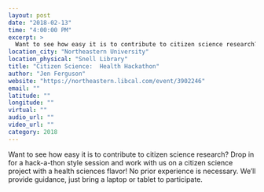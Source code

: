 ```yaml
---
layout: post
date: "2018-02-13"
time: "4:00:00 PM"
excerpt: >
  Want to see how easy it is to contribute to citizen science research? Drop in for a hack-a-thon style session and work with us on a citizen ...
location_city: "Northeastern University"
location_physical: "Snell Library"
title: "Citizen Science:  Health Hackathon"
author: "Jen Ferguson"
website: "https://northeastern.libcal.com/event/3902246"
email: ""
latitude: ""
longitude: ""
virtual: ""
audio_url: ""
video_url: ""
category: 2018
---
```


Want to see how easy it is to contribute to citizen science research? Drop in for a hack-a-thon style session and work with us on a citizen science project with a health sciences flavor! No prior experience is necessary. We’ll provide guidance, just bring a laptop or tablet to participate. 

